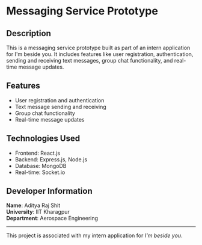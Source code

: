 # Messaging Service Prototype

## Description
This is a messaging service prototype built as part of an intern application for I'm beside you. It includes features like user registration, authentication, sending and receiving text messages, group chat functionality, and real-time message updates.

## Features
- User registration and authentication
- Text message sending and receiving
- Group chat functionality
- Real-time message updates

## Technologies Used
- Frontend: React.js
- Backend: Express.js, Node.js
- Database: MongoDB
- Real-time: Socket.io 

## Developer Information
**Name**: Aditya Raj Shit  
**University**: IIT Kharagpur  
**Department**: Aerospace Engineering

---

This project is associated with my intern application for *I'm beside you*.
